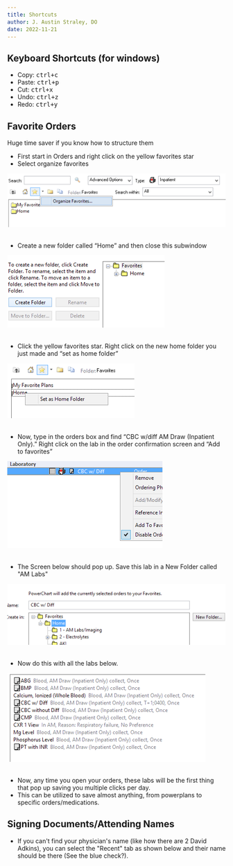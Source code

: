```yaml
---
title: Shortcuts
author: J. Austin Straley, DO
date: 2022-11-21
---
```


## Keyboard Shortcuts (for windows)

- Copy: <kbd><kbd>ctrl</kbd>+<kbd>c</kbd></kbd>
- Paste: <kbd><kbd>ctrl</kbd>+<kbd>p</kbd></kbd>
- Cut: <kbd><kbd>ctrl</kbd>+<kbd>x</kbd></kbd>
- Undo: <kbd><kbd>ctrl</kbd>+<kbd>z</kbd></kbd>
- Redo: <kbd><kbd>ctrl</kbd>+<kbd>y</kbd></kbd>

## Favorite Orders

Huge time saver if you know how to structure them<br>

- First start in Orders and right click on the yellow favorites star<br>
- Select organize favorites <br>

![Shortcut 1.1](/docs/assets/images/internguidepages/1.2/cerner_shortcuts_1.png)
        <br><br>

- Create a new folder called “Home” and then close this subwindow <br>

![Shortcut 1.2](/docs/assets/images/internguidepages/1.2/cerner_shortcuts_2.png)
        <br><br>

- Click the yellow favorites star. Right click on the new home folder you just made and “set as home folder”<br>

![Shortcut 1.3](/docs/assets/images/internguidepages/1.2/cerner_shortcuts_3.png)
        <br><br>

- Now, type in the orders box and find “CBC w/diff AM Draw (Inpatient Only).” Right click on the lab in the order confirmation screen and “Add to favorites”<br>

![Shortcut 1.4](/docs/assets/images/internguidepages/1.2/cerner_shortcuts_4.png)
        <br><br>

- The Screen below should pop up. Save this lab in a New Folder called "AM Labs"<br>

![Shortcut 1.5](/docs/assets/images/internguidepages/1.2/cerner_shortcuts_5.png)
        <br><br>

- Now do this with all the labs below.<br>

![Shortcut 1.6](/docs/assets/images/internguidepages/1.2/cerner_shortcuts_6.png)
        <br><br>

- Now, any time you open your orders, these labs will be the first thing that pop up saving you multiple clicks per day.<br>
- This can be utilized to save almost anything, from powerplans to specific orders/medications.

## Signing Documents/Attending Names

- If you can't find your physician's name (like how there are 2 David Adkins), you can select the "Recent" tab as shown below and their name should be there (See the blue check?).
<br>
